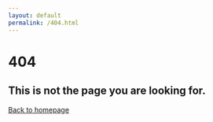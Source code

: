 ```yaml
---
layout: default
permalink: /404.html
---
```

#                 **404**
## This is not the page you are looking for.
<a href="/" class="btn">Back to homepage</a>

